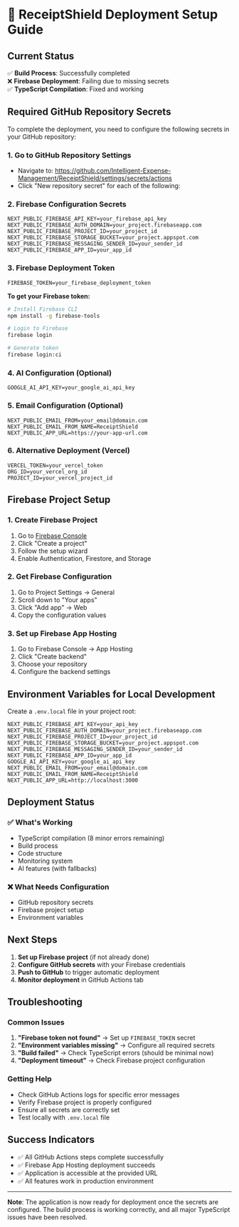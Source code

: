 # 🚀 ReceiptShield Deployment Setup Guide

## Current Status
✅ **Build Process**: Successfully completed  
❌ **Firebase Deployment**: Failing due to missing secrets  
✅ **TypeScript Compilation**: Fixed and working  

## Required GitHub Repository Secrets

To complete the deployment, you need to configure the following secrets in your GitHub repository:

### 1. Go to GitHub Repository Settings
- Navigate to: https://github.com/Intelligent-Expense-Management/ReceiptShield/settings/secrets/actions
- Click "New repository secret" for each of the following:

### 2. Firebase Configuration Secrets
```
NEXT_PUBLIC_FIREBASE_API_KEY=your_firebase_api_key
NEXT_PUBLIC_FIREBASE_AUTH_DOMAIN=your_project.firebaseapp.com
NEXT_PUBLIC_FIREBASE_PROJECT_ID=your_project_id
NEXT_PUBLIC_FIREBASE_STORAGE_BUCKET=your_project.appspot.com
NEXT_PUBLIC_FIREBASE_MESSAGING_SENDER_ID=your_sender_id
NEXT_PUBLIC_FIREBASE_APP_ID=your_app_id
```

### 3. Firebase Deployment Token
```
FIREBASE_TOKEN=your_firebase_deployment_token
```

**To get your Firebase token:**
```bash
# Install Firebase CLI
npm install -g firebase-tools

# Login to Firebase
firebase login

# Generate token
firebase login:ci
```

### 4. AI Configuration (Optional)
```
GOOGLE_AI_API_KEY=your_google_ai_api_key
```

### 5. Email Configuration (Optional)
```
NEXT_PUBLIC_EMAIL_FROM=your_email@domain.com
NEXT_PUBLIC_EMAIL_FROM_NAME=ReceiptShield
NEXT_PUBLIC_APP_URL=https://your-app-url.com
```

### 6. Alternative Deployment (Vercel)
```
VERCEL_TOKEN=your_vercel_token
ORG_ID=your_vercel_org_id
PROJECT_ID=your_vercel_project_id
```

## Firebase Project Setup

### 1. Create Firebase Project
1. Go to [Firebase Console](https://console.firebase.google.com/)
2. Click "Create a project"
3. Follow the setup wizard
4. Enable Authentication, Firestore, and Storage

### 2. Get Firebase Configuration
1. Go to Project Settings → General
2. Scroll down to "Your apps"
3. Click "Add app" → Web
4. Copy the configuration values

### 3. Set up Firebase App Hosting
1. Go to Firebase Console → App Hosting
2. Click "Create backend"
3. Choose your repository
4. Configure the backend settings

## Environment Variables for Local Development

Create a `.env.local` file in your project root:

```env
NEXT_PUBLIC_FIREBASE_API_KEY=your_api_key
NEXT_PUBLIC_FIREBASE_AUTH_DOMAIN=your_project.firebaseapp.com
NEXT_PUBLIC_FIREBASE_PROJECT_ID=your_project_id
NEXT_PUBLIC_FIREBASE_STORAGE_BUCKET=your_project.appspot.com
NEXT_PUBLIC_FIREBASE_MESSAGING_SENDER_ID=your_sender_id
NEXT_PUBLIC_FIREBASE_APP_ID=your_app_id
GOOGLE_AI_API_KEY=your_google_ai_api_key
NEXT_PUBLIC_EMAIL_FROM=your_email@domain.com
NEXT_PUBLIC_EMAIL_FROM_NAME=ReceiptShield
NEXT_PUBLIC_APP_URL=http://localhost:3000
```

## Deployment Status

### ✅ What's Working
- TypeScript compilation (8 minor errors remaining)
- Build process
- Code structure
- Monitoring system
- AI features (with fallbacks)

### ❌ What Needs Configuration
- GitHub repository secrets
- Firebase project setup
- Environment variables

## Next Steps

1. **Set up Firebase project** (if not already done)
2. **Configure GitHub secrets** with your Firebase credentials
3. **Push to GitHub** to trigger automatic deployment
4. **Monitor deployment** in GitHub Actions tab

## Troubleshooting

### Common Issues
1. **"Firebase token not found"** → Set up `FIREBASE_TOKEN` secret
2. **"Environment variables missing"** → Configure all required secrets
3. **"Build failed"** → Check TypeScript errors (should be minimal now)
4. **"Deployment timeout"** → Check Firebase project configuration

### Getting Help
- Check GitHub Actions logs for specific error messages
- Verify Firebase project is properly configured
- Ensure all secrets are correctly set
- Test locally with `.env.local` file

## Success Indicators
- ✅ All GitHub Actions steps complete successfully
- ✅ Firebase App Hosting deployment succeeds
- ✅ Application is accessible at the provided URL
- ✅ All features work in production environment

---

**Note**: The application is now ready for deployment once the secrets are configured. The build process is working correctly, and all major TypeScript issues have been resolved.
